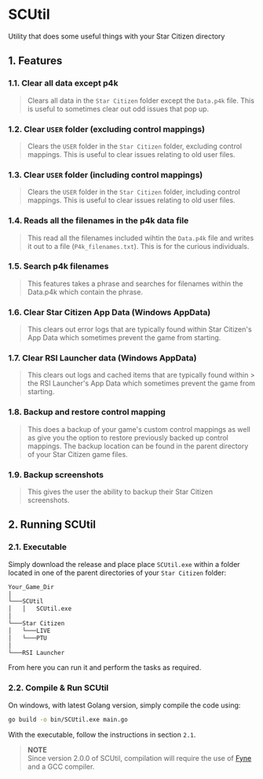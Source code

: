 # SCUtil

Utility that does some useful things with your Star Citizen directory

## 1. Features

### 1.1. Clear all data except p4k

> Clears all data in the `Star Citizen` folder except the `Data.p4k` file. This is useful
> to sometimes clear out odd issues that pop up.

### 1.2. Clear `USER` folder (excluding control mappings)

> Clears the `USER` folder in the `Star Citizen` folder, excluding control mappings. This
> is useful to clear issues relating to old user files.

### 1.3. Clear `USER` folder (including control mappings)

> Clears the `USER` folder in the `Star Citizen` folder, including control mappings. This
> is useful to clear issues relating to old user files.

### 1.4. Reads all the filenames in the p4k data file

> This read all the filenames included wihtin the `Data.p4k` file and
> writes it out to a file (`P4k_filenames.txt`). This is for the curious
> individuals.

### 1.5. Search p4k filenames

> This features takes a phrase and searches for filenames within the
> Data.p4k which contain the phrase.

### 1.6. Clear Star Citizen App Data (Windows AppData)

> This clears out error logs that are typically found within Star
> Citizen's App Data which sometimes prevent the game from starting.

### 1.7. Clear RSI Launcher data (Windows AppData)

> This clears out logs and cached items that are typically found within > the RSI Launcher's App Data which sometimes prevent the game from
> starting.

### 1.8. Backup and restore control mapping

> This does a backup of your game's custom control mappings as well as give you the option to restore previously backed up control mappings.
> The backup location can be found in the parent directory of your Star Citizen game files.

### 1.9. Backup screenshots

> This gives the user the ability to backup their Star Citizen screenshots.

## 2. Running SCUtil

### 2.1. Executable

Simply download the release and place place `SCUtil.exe` within a folder located in one of the parent directories of your `Star Citizen` folder:

```txt
Your_Game_Dir
│
└───SCUtil
│   │   SCUtil.exe
│   
└───Star Citizen
│   └───LIVE
│   └───PTU
│
└───RSI Launcher
```

From here you can run it and perform the tasks as required.

### 2.2. Compile & Run SCUtil

On windows, with latest Golang version, simply compile the code using:

```bash
go build -o bin/SCUtil.exe main.go
```

With the executable, follow the instructions in section `2.1`.

> **NOTE** <br>
> Since version 2.0.0 of SCUtil, compilation will require the use of [Fyne](https://github.com/fyne-io/fyne) and a GCC compiler.
>
